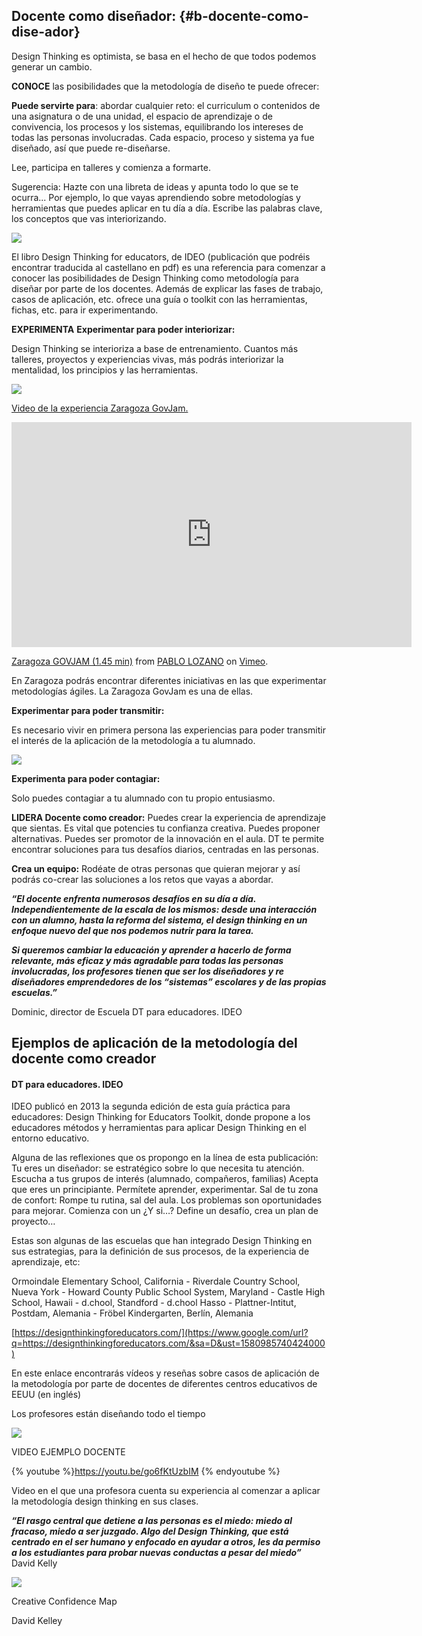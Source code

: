 ## Docente como diseñador: {#b-docente-como-dise-ador}

Design Thinking es optimista, se basa en el hecho de que todos podemos generar un cambio.

**CONOCE** las posibilidades que la metodología de diseño te puede ofrecer:

**Puede servirte para**: abordar cualquier reto: el curriculum o contenidos de una asignatura o de una unidad, el espacio de aprendizaje o de convivencia, los procesos y los sistemas, equilibrando los intereses de todas las personas involucradas. Cada espacio, proceso y sistema ya fue diseñado, así que puede re-diseñarse.

Lee, participa en talleres y comienza a formarte.

Sugerencia:
Hazte con una libreta de ideas y apunta todo lo que se te ocurra...
Por ejemplo, lo que vayas aprendiendo sobre metodologías y herramientas que puedes aplicar en tu día a día.
Escribe las palabras clave, los conceptos que vas interiorizando.

![](/images/image24.jpg)

El libro Design Thinking for educators, de IDEO (publicación que podréis encontrar traducida al castellano en pdf) es una referencia para comenzar a conocer las posibilidades de Design Thinking como metodología para diseñar por parte de los docentes. Además de explicar las fases de trabajo, casos de aplicación, etc. ofrece una guía o toolkit con las herramientas, fichas, etc. para ir experimentando.

**EXPERIMENTA**
**Experimentar para poder interiorizar:**

Design Thinking se interioriza a base de entrenamiento. Cuantos más talleres, proyectos y experiencias vivas, más podrás interiorizar la mentalidad, los principios y las herramientas.

![](/images/image2.png)

[Video de la experiencia Zaragoza GovJam.](https://vimeo.com/381114789)

<iframe src="https://player.vimeo.com/video/381114789" width="640" height="360" frameborder="0" allow="autoplay; fullscreen" allowfullscreen></iframe>
<p><a href="https://vimeo.com/381114789">Zaragoza GOVJAM (1.45 min)</a> from <a href="https://vimeo.com/user96967845">PABLO LOZANO</a> on <a href="https://vimeo.com">Vimeo</a>.</p>

En Zaragoza podrás encontrar diferentes iniciativas en las que experimentar metodologías ágiles. La Zaragoza GovJam es una de ellas.

**Experimentar para poder transmitir:**

Es necesario vivir en primera persona las experiencias para poder transmitir el interés de la aplicación de la metodología a tu alumnado.

![](/images/image42.jpg)

**Experimenta para poder contagiar:**

Solo puedes contagiar a tu alumnado con tu propio entusiasmo.

**LIDERA
Docente como creador:**
Puedes crear la experiencia de aprendizaje que sientas. Es vital que potencies tu confianza creativa.
Puedes proponer alternativas.
Puedes ser promotor de la innovación en el aula.
DT te permite encontrar soluciones para tus desafíos diarios, centradas en las personas.

**Crea un equipo:**
Rodéate de otras personas que quieran mejorar y así podrás co-crear las soluciones a los retos que vayas a abordar.

**_“El docente enfrenta numerosos desafíos en su día a día. Independientemente de la escala de los mismos: desde una interacción con un alumno, hasta la reforma del sistema, el design thinking en un enfoque nuevo del que nos podemos nutrir para la tarea._**

**_Si queremos cambiar la educación y aprender a hacerlo de forma relevante, más eficaz y más agradable para todas las personas involucradas, los profesores tienen que ser los diseñadores y re diseñadores emprendedores de los “sistemas” escolares y de las propias escuelas.”_**

Dominic, director de Escuela
DT para educadores. IDEO

## Ejemplos de aplicación de la metodología del docente como creador

#### DT para educadores. IDEO

IDEO publicó en 2013 la segunda edición de esta guía práctica para educadores: Design Thinking for Educators Toolkit, donde propone a los educadores métodos y herramientas para aplicar Design Thinking en el entorno educativo.

Alguna de las reflexiones que os propongo en la línea de esta publicación:
Tu eres un diseñador: se estratégico sobre lo que necesita tu atención.
Escucha a tus grupos de interés (alumnado, compañeros, familias)
Acepta que eres un principiante. Permítete aprender, experimentar.
Sal de tu zona de confort: Rompe tu rutina, sal del aula.
Los problemas son oportunidades para mejorar. Comienza con un ¿Y si…?
Define un desafío, crea un plan de proyecto…

Estas son algunas de las escuelas que han integrado Design Thinking en sus estrategias, para la definición de sus procesos, de la experiencia de aprendizaje, etc:

Ormoindale Elementary School, California - Riverdale Country School, Nueva York - Howard County Public School System, Maryland - Castle High School, Hawaii - d.chool, Standford - d.chool Hasso - Plattner-Intitut, Postdam, Alemania - Fröbel Kindergarten, Berlín, Alemania

[https://designthinkingforeducators.com/](https://www.google.com/url?q=https://designthinkingforeducators.com/&sa=D&ust=1580985740424000)

En este enlace encontrarás vídeos y reseñas sobre casos de aplicación de la metodología por parte de docentes de diferentes centros educativos de EEUU (en inglés)

Los profesores están diseñando todo el tiempo

![](/images/image2.png)

VIDEO EJEMPLO DOCENTE

{% youtube %}https://youtu.be/go6fKtUzbIM {% endyoutube %}

Video en el que una profesora cuenta su experiencia al comenzar a aplicar la metodología design thinking en sus clases.

**_“El rasgo central que detiene a las personas es el miedo: miedo al fracaso, miedo a ser juzgado. Algo del Design Thinking, que está centrado en el ser humano y enfocado en ayudar a otros, les da permiso a los estudiantes para probar nuevas conductas a pesar del miedo”_**
David Kelly

![](/images/image44.jpg)

Creative Confidence Map

David Kelley

